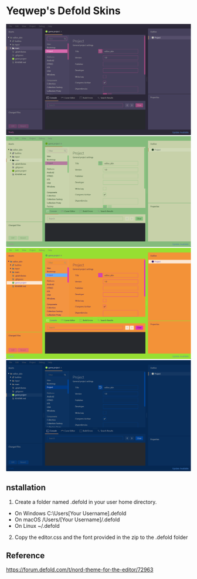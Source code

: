 # Yeqwep's Defold Skins
![DOM](https://github.com/yeqwep/Yeqwep_Defold_Skins/blob/main/sample_img/DOM.png)
![GREEN_TEA](https://github.com/yeqwep/Yeqwep_Defold_Skins/blob/main/sample_img/GREEN_TEA.png)
![MANGO](https://github.com/yeqwep/Yeqwep_Defold_Skins/blob/main/sample_img/MANGO.png)
![NIGHT_BLUE](https://github.com/yeqwep/Yeqwep_Defold_Skins/blob/main/sample_img/NIGHT_BLUE.png)
## nstallation
1. Create a folder named .defold in your user home directory.
 * On Windows C:\Users\[Your Username]\.defold
 * On macOS /Users/[Your Username]/.defold
 * On Linux ~/.defold
2. Copy the editor.css and the font provided in the zip to the .defold folder

## Reference
https://forum.defold.com/t/nord-theme-for-the-editor/72963